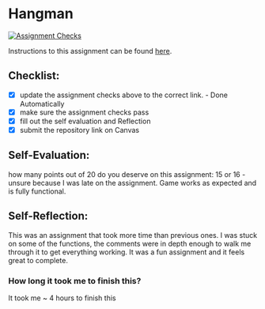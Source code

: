 Hangman
=====================
[![Assignment Checks](https://github.com/IT3049C/Hangman/actions/workflows/classroom.yml/badge.svg)](https://github.com/IT3049C/Hangman/actions/workflows/classroom.yml)

Instructions to this assignment can be found [here](#).

## Checklist:
- [x] update the assignment checks above to the correct link. - Done Automatically
- [x] make sure the assignment checks pass
- [x] fill out the self evaluation and Reflection
- [x] submit the repository link on Canvas

## Self-Evaluation:

how many points out of 20 do you deserve on this assignment: 15 or 16 - unsure because I was late on the assignment. Game works as expected and is fully functional.

## Self-Reflection:
This was an assignment that took more time than previous ones. I was stuck on some of the functions, the comments were in depth enough to walk me through it to get everything working. It was a fun assignment and it feels great to complete.
### How long it took me to finish this?
It took me ~ 4 hours to finish this
